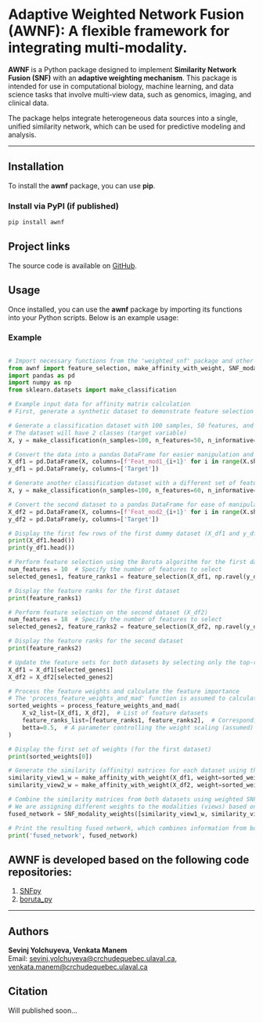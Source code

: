 
# Adaptive Weighted Network Fusion (AWNF): A flexible framework for integrating multi-modality.

**AWNF** is a Python package designed to implement **Similarity Network Fusion (SNF)** with an **adaptive weighting mechanism**. This package is intended for use in computational biology, machine learning, and data science tasks that involve multi-view data, such as genomics, imaging, and clinical data.

The package helps integrate heterogeneous data sources into a single, unified similarity network, which can be used for predictive modeling and analysis.


---

## Installation

To install the **awnf** package, you can use **pip**.

### Install via PyPI (if published)
```bash
pip install awnf
```
## Project links

The source code is available on [GitHub](https://github.com/Manem-Lab/AWNF/tree/main).

## Usage

Once installed, you can use the **awnf** package by importing its functions into your Python scripts. Below is an example usage:

### Example
```python

# Import necessary functions from the 'weighted_snf' package and other libraries
from awnf import feature_selection, make_affinity_with_weight, SNF_modality_weights, process_feature_weights_and_mad
import pandas as pd
import numpy as np
from sklearn.datasets import make_classification

# Example input data for affinity matrix calculation
# First, generate a synthetic dataset to demonstrate feature selection and affinity matrix calculation

# Generate a classification dataset with 100 samples, 50 features, and 2 informative features
# The dataset will have 2 classes (target variable)
X, y = make_classification(n_samples=100, n_features=50, n_informative=2, n_classes=2, random_state=42)

# Convert the data into a pandas DataFrame for easier manipulation and inspection
X_df1 = pd.DataFrame(X, columns=[f'Feat_mod1_{i+1}' for i in range(X.shape[1])])
y_df1 = pd.DataFrame(y, columns=['Target'])

# Generate another classification dataset with a different set of features
X, y = make_classification(n_samples=100, n_features=60, n_informative=2, n_classes=2, random_state=42)

# Convert the second dataset to a pandas DataFrame for ease of manipulation
X_df2 = pd.DataFrame(X, columns=[f'Feat_mod2_{i+1}' for i in range(X.shape[1])])
y_df2 = pd.DataFrame(y, columns=['Target'])

# Display the first few rows of the first dummy dataset (X_df1 and y_df1)
print(X_df1.head())
print(y_df1.head())

# Perform feature selection using the Boruta algorithm for the first dataset (X_df1)
num_features = 10  # Specify the number of features to select
selected_genes1, feature_ranks1 = feature_selection(X_df1, np.ravel(y_df1), num_features=num_features, n_estimators=100)

# Display the feature ranks for the first dataset
print(feature_ranks1)

# Perform feature selection on the second dataset (X_df2)
num_features = 18  # Specify the number of features to select
selected_genes2, feature_ranks2 = feature_selection(X_df2, np.ravel(y_df2), num_features=num_features, n_estimators=50)

# Display the feature ranks for the second dataset
print(feature_ranks2)

# Update the feature sets for both datasets by selecting only the top-ranked features
X_df1 = X_df1[selected_genes1]
X_df2 = X_df2[selected_genes2]

# Process the feature weights and calculate the feature importance
# The 'process_feature_weights_and_mad' function is assumed to calculate weights based on feature ranks
sorted_weights = process_feature_weights_and_mad(
    X_v2_list=[X_df1, X_df2],  # List of feature datasets
    feature_ranks_list=[feature_ranks1, feature_ranks2],  # Corresponding feature ranks
    betta=0.5,  # A parameter controlling the weight scaling (assumed)
)

# Display the first set of weights (for the first dataset)
print(sorted_weights[0])

# Generate the similarity (affinity) matrices for each dataset using the feature weights
similarity_view1_w = make_affinity_with_weight(X_df1, weight=sorted_weights[0]['feature_weight'].to_list())
similarity_view2_w = make_affinity_with_weight(X_df2, weight=sorted_weights[1]['feature_weight'].to_list())

# Combine the similarity matrices from both datasets using weighted SNF (Similarity Network Fusion)
# We are assigning different weights to the modalities (views) based on their importance
fused_network = SNF_modality_weights([similarity_view1_w, similarity_view2_w], weight_modality=[0.8, 0.2])

# Print the resulting fused network, which combines information from both datasets
print('fused_network', fused_network)
```


## AWNF is developed based on the following code repositories:
1. [SNFpy](https://github.com/rmarkello/snfpy)
2. [boruta_py](https://github.com/scikit-learn-contrib/boruta_py)

---

## Authors

**Sevinj Yolchuyeva, Venkata Manem**  
Email: [sevinj.yolchuyeva@crchudequebec.ulaval.ca](mailto:sevinj.yolchuyeva@crchudequebec.ulaval.ca), [venkata.manem@crchudequebec.ulaval.ca](mailto:venkata.manem@crchudequebec.ulaval.ca)


## Citation
Will published soon...